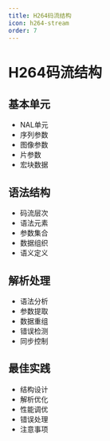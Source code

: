 ```yaml
---
title: H264码流结构
icon: h264-stream
order: 7
---
```


# H264码流结构

## 基本单元
- NAL单元
- 序列参数
- 图像参数
- 片参数
- 宏块数据

## 语法结构
- 码流层次
- 语法元素
- 参数集合
- 数据组织
- 语义定义

## 解析处理
- 语法分析
- 参数提取
- 数据重组
- 错误检测
- 同步控制

## 最佳实践
- 结构设计
- 解析优化
- 性能调优
- 错误处理
- 注意事项
